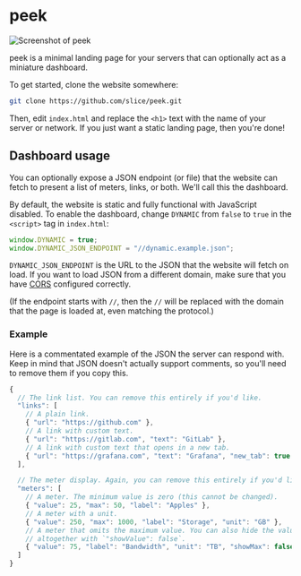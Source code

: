 # peek

![Screenshot of peek](https://i.imgur.com/egsi0Qc.png)

peek is a minimal landing page for your servers that can optionally act as a
miniature dashboard.

To get started, clone the website somewhere:

```sh
git clone https://github.com/slice/peek.git
```

Then, edit `index.html` and replace the `<h1>` text with the name of your server
or network. If you just want a static landing page, then you're done!

## Dashboard usage

You can optionally expose a JSON endpoint (or file) that the website can fetch
to present a list of meters, links, or both. We'll call this the dashboard.

By default, the website is static and fully functional with JavaScript disabled.
To enable the dashboard, change `DYNAMIC` from `false` to `true` in the
`<script>` tag in `index.html`:

```js
window.DYNAMIC = true;
window.DYNAMIC_JSON_ENDPOINT = "//dynamic.example.json";
```

`DYNAMIC_JSON_ENDPOINT` is the URL to the JSON that the website will fetch on
load. If you want to load JSON from a different domain, make sure that you have
[CORS](https://developer.mozilla.org/en-US/docs/Web/HTTP/CORS) configured
correctly.

(If the endpoint starts with `//`, then the `//` will be replaced with the
domain that the page is loaded at, even matching the protocol.)

### Example

Here is a commentated example of the JSON the server can respond with. Keep in
mind that JSON doesn't actually support comments, so you'll need to remove them
if you copy this.

```js
{
  // The link list. You can remove this entirely if you'd like.
  "links": [
    // A plain link.
    { "url": "https://github.com" },
    // A link with custom text.
    { "url": "https://gitlab.com", "text": "GitLab" },
    // A link with custom text that opens in a new tab.
    { "url": "https://grafana.com", "text": "Grafana", "new_tab": true }
  ],

  // The meter display. Again, you can remove this entirely if you'd like.
  "meters": [
    // A meter. The minimum value is zero (this cannot be changed).
    { "value": 25, "max": 50, "label": "Apples" },
    // A meter with a unit.
    { "value": 250, "max": 1000, "label": "Storage", "unit": "GB" },
    // A meter that omits the maximum value. You can also hide the value
    // altogether with `"showValue": false`.
    { "value": 75, "label": "Bandwidth", "unit": "TB", "showMax": false }
  ]
}
```
